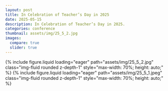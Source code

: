 ```yaml
---
layout: post
title: In Celebration of Teacher’s Day in 2025
date: 2025-05-15
description: In Celebration of Teacher’s Day in 2025.
categories: conference
thumbnail: assets/img/25_5_2.jpg
images:
  compare: true
  slider: true
---
```



<swiper-container keyboard="true" navigation="true" pagination="true" 
                  pagination-clickable="true" pagination-dynamic-bullets="true" rewind="true"
                  style="max-width: 550px; margin: 0 auto;">
  <swiper-slide>
    {% include figure.liquid loading="eager" path="assets/img/25_5_2.jpg" 
       class="img-fluid rounded z-depth-1" style="max-width: 70%; height: auto;" %}
  </swiper-slide>
  <swiper-slide>
    {% include figure.liquid loading="eager" path="assets/img/25_5_1.jpeg" 
       class="img-fluid rounded z-depth-1" style="max-width: 70%; height: auto;" %}
  </swiper-slide>
</swiper-container>


